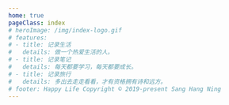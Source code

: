 ```yaml
---
home: true
pageClass: index
# heroImage: /img/index-logo.gif
# features:
# - title: 记录生活
#   details: 做一个热爱生活的人。
# - title: 记录笔记
#   details: 每天都要学习，每天都要成长。
# - title: 记录旅行
#   details: 多出去走走看看，才有资格拥有诗和远方。
# footer: Happy Life Copyright © 2019-present Sang Hang Ning
---
```




<index />